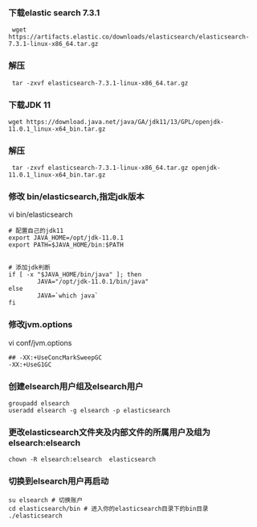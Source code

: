 ### 下载elastic search 7.3.1
```
 wget https://artifacts.elastic.co/downloads/elasticsearch/elasticsearch-7.3.1-linux-x86_64.tar.gz
```
### 解压
```
 tar -zxvf elasticsearch-7.3.1-linux-x86_64.tar.gz
```
### 下载JDK 11
```
wget https://download.java.net/java/GA/jdk11/13/GPL/openjdk-11.0.1_linux-x64_bin.tar.gz
```
### 解压
```
 tar -zxvf elasticsearch-7.3.1-linux-x86_64.tar.gz openjdk-11.0.1_linux-x64_bin.tar.gz
```
### 修改 bin/elasticsearch,指定jdk版本
vi bin/elasticsearch
```
# 配置自己的jdk11
export JAVA_HOME=/opt/jdk-11.0.1
export PATH=$JAVA_HOME/bin:$PATH


# 添加jdk判断
if [ -x "$JAVA_HOME/bin/java" ]; then
        JAVA="/opt/jdk-11.0.1/bin/java"
else
        JAVA=`which java`
fi
```
### 修改jvm.options
vi conf/jvm.options
```
## -XX:+UseConcMarkSweepGC
-XX:+UseG1GC
```
### 创建elsearch用户组及elsearch用户
```
groupadd elsearch
useradd elsearch -g elsearch -p elasticsearch
```
### 更改elasticsearch文件夹及内部文件的所属用户及组为elsearch:elsearch
```
chown -R elsearch:elsearch  elasticsearch
```
### 切换到elsearch用户再启动
```
su elsearch # 切换账户
cd elasticsearch/bin # 进入你的elasticsearch目录下的bin目录
./elasticsearch
```


